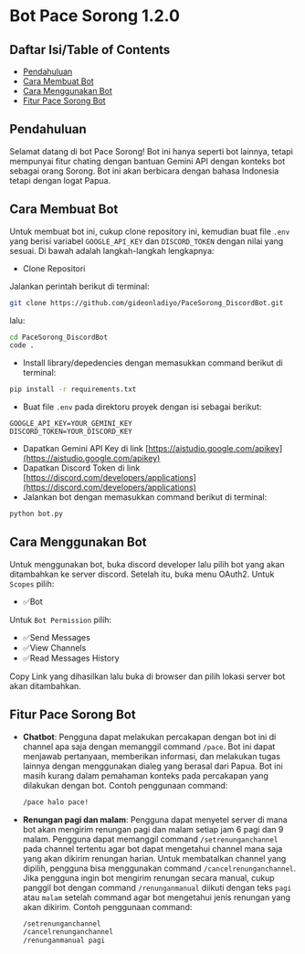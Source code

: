 # Bot Pace Sorong 1.2.0

## Daftar Isi/Table of Contents

- [Pendahuluan](#pendahuluan)
- [Cara Membuat Bot](#cara-membuat-bot)
- [Cara Menggunakan Bot](#cara-menggunakan-bot)
- [Fitur Pace Sorong Bot](#fitur-pace-sorong-bot)

## Pendahuluan

Selamat datang di bot Pace Sorong! Bot ini hanya seperti bot lainnya, tetapi mempunyai fitur chating dengan bantuan Gemini API dengan konteks bot sebagai orang Sorong. Bot ini akan berbicara dengan bahasa Indonesia tetapi dengan logat Papua.

## Cara Membuat Bot

Untuk membuat bot ini, cukup clone repository ini, kemudian buat file `.env` yang berisi variabel `GOOGLE_API_KEY` dan `DISCORD_TOKEN` dengan nilai yang sesuai. Di bawah adalah langkah-langkah lengkapnya:

- Clone Repositori

Jalankan perintah berikut di terminal:

```bash
git clone https://github.com/gideonladiyo/PaceSorong_DiscordBot.git
```

lalu:

```bash
cd PaceSorong_DiscordBot
code .
```

- Install library/depedencies dengan memasukkan command berikut di terminal:

```bash
pip install -r requirements.txt
```

- Buat file `.env` pada direktoru proyek dengan isi sebagai berikut:

```dotenv
GOOGLE_API_KEY=YOUR_GEMINI_KEY
DISCORD_TOKEN=YOUR_DISCORD_KEY
```

- Dapatkan Gemini API Key di link [https://aistudio.google.com/apikey](https://aistudio.google.com/apikey)
- Dapatkan Discord Token di link [https://discord.com/developers/applications](https://discord.com/developers/applications)
- Jalankan bot dengan memasukkan command berikut di terminal:

```bash
python bot.py
```

## Cara Menggunakan Bot

Untuk menggunakan bot, buka discord developer lalu pilih bot yang akan ditambahkan ke server discord. Setelah itu, buka menu OAuth2. Untuk `Scopes` pilih:

- ✅Bot

Untuk `Bot Permission` pilih:

- ✅Send Messages
- ✅View Channels
- ✅Read Messages History

Copy Link yang dihasilkan lalu buka di browser dan pilih lokasi server bot akan ditambahkan.

## Fitur Pace Sorong Bot

- **Chatbot**: Pengguna dapat melakukan percakapan dengan bot ini di channel apa saja dengan memanggil command `/pace`. Bot ini dapat menjawab pertanyaan, memberikan informasi, dan melakukan tugas lainnya dengan menggunakan dialeg yang berasal dari Papua. Bot ini masih kurang dalam pemahaman konteks pada percakapan yang dilakukan dengan bot. Contoh penggunaan command:

    ```bash
    /pace halo pace!
    ```

- **Renungan pagi dan malam**: Pengguna dapat menyetel server di mana bot akan mengirim renungan pagi dan malam setiap jam 6 pagi dan 9 malam. Pengguna dapat memanggil command `/setrenunganchannel` pada channel tertentu agar bot dapat mengetahui channel mana saja yang akan dikirim renungan harian. Untuk membatalkan channel yang dipilih, pengguna bisa menggunakan command `/cancelrenunganchannel`. Jika pengguna ingin bot mengirim renungan secara manual, cukup panggil bot dengan command `/renunganmanual` diikuti dengan teks `pagi` atau `malam` setelah command agar bot mengetahui jenis renungan yang akan dikirim. Contoh penggunaan command:

    ```bash
    /setrenunganchannel
    /cancelrenunganchannel
    /renunganmanual pagi
    ```
